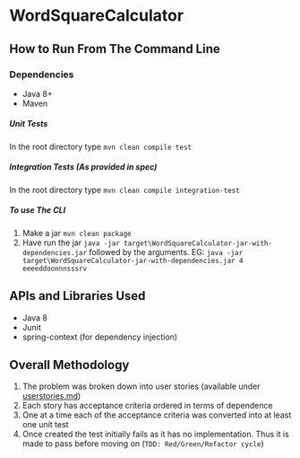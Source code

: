 # WordSquareCalculator

## How to Run From The Command Line
### Dependencies
 - Java 8+
 - Maven
 
##### Unit Tests 
In the root directory type `mvn clean compile test`

##### Integration Tests (As provided in spec)
In the root directory type `mvn clean compile integration-test`

##### To use The CLI
1. Make a jar `mvn clean package`
2. Have run the jar `java -jar target\WordSquareCalculator-jar-with-dependencies.jar` followed by the arguments. EG:
`java -jar target\WordSquareCalculator-jar-with-dependencies.jar 4 eeeeddoonnnsssrv` 

## APIs and Libraries Used
 - Java 8
 - Junit
 - spring-context (for dependency injection)

## Overall Methodology
1. The problem was broken down into user stories (available under [userstories.md](userstories.md))
2. Each story has acceptance criteria ordered in terms of dependence
3. One at a time each of the acceptance criteria was converted into at least one unit test
4. Once created the test initially fails as it has no implementation. Thus it is made to pass before moving on (`TDD: Red/Green/Refactor cycle`)